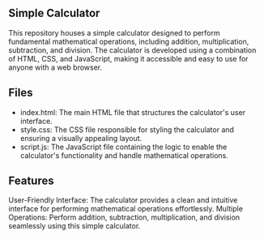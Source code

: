 Simple Calculator
-----------------------------------

This repository houses a simple calculator designed to perform fundamental mathematical operations, including addition, multiplication, subtraction, and division. The calculator is developed using a combination of HTML, CSS, and JavaScript, making it accessible and easy to use for anyone with a web browser.

  Files
-----------------------------------

* index.html: The main HTML file that structures the calculator's user interface.
* style.css:  The CSS file responsible for styling the calculator and ensuring a visually appealing layout.
* script.js: The JavaScript file containing the logic to enable the calculator's functionality and handle mathematical operations.

Features
--------------------------------

User-Friendly Interface: The calculator provides a clean and intuitive interface for performing mathematical operations effortlessly.
Multiple Operations: Perform addition, subtraction, multiplication, and division seamlessly using this simple calculator.

